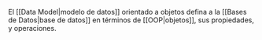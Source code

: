 El [[Data Model|modelo de datos]] orientado a objetos defina a la [[Bases de Datos|base de datos]] en términos de [[OOP|objetos]], sus propiedades, y operaciones. 